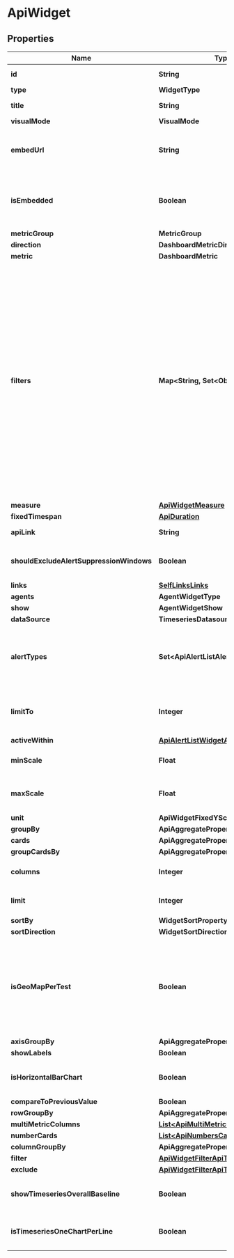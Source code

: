

# ApiWidget


## Properties

| Name | Type | Description | Notes |
|------------ | ------------- | ------------- | -------------|
|**id** | **String** | Identifier of the widget. |  [optional] |
|**type** | **WidgetType** |  |  [optional] |
|**title** | **String** | Title of the widget |  [optional] |
|**visualMode** | **VisualMode** |  |  [optional] |
|**embedUrl** | **String** | When &#x60;isEmbedded&#x60; is set to &#x60;true&#x60;, an &#x60;embedUrl&#x60; is provided. |  [optional] [readonly] |
|**isEmbedded** | **Boolean** | Set to &#x60;true&#x60; if widget is marked as embedded; otherwise, set to &#x60;false&#x60;. |  [optional] |
|**metricGroup** | **MetricGroup** |  |  [optional] |
|**direction** | **DashboardMetricDirection** |  |  [optional] |
|**metric** | **DashboardMetric** |  |  [optional] |
|**filters** | **Map&lt;String, Set&lt;Object&gt;&gt;** | (Optional) Specifies the filters applied to the widget. When present, the &#x60;filters&#x60; property displays. Each filter object has two properties: &#x60;filterProperty&#x60; and &#x60;filterValue&#x60;. The &#x60;filterProperty&#x60; can be values like Agents, Agent Groups, Tests, Monitors, etc. The &#x60;filterValue&#x60; represents theIdentifierof the selected property. |  [optional] |
|**measure** | [**ApiWidgetMeasure**](ApiWidgetMeasure.md) |  |  [optional] |
|**fixedTimespan** | [**ApiDuration**](ApiDuration.md) |  |  [optional] |
|**apiLink** | **String** |  |  [optional] [readonly] |
|**shouldExcludeAlertSuppressionWindows** | **Boolean** | Excludes alert suppression window data if set to &#x60;true&#x60;. |  [optional] |
|**links** | [**SelfLinksLinks**](SelfLinksLinks.md) |  |  [optional] |
|**agents** | **AgentWidgetType** |  |  [optional] |
|**show** | **AgentWidgetShow** |  |  [optional] |
|**dataSource** | **TimeseriesDatasource** |  |  [optional] |
|**alertTypes** | **Set&lt;ApiAlertListAlertType&gt;** | List of alert types configured in the widget, an empty list means all alert types. |  [optional] |
|**limitTo** | **Integer** | Limit the number of alerts displayed in the widget. |  [optional] |
|**activeWithin** | [**ApiAlertListWidgetAllOfActiveWithin**](ApiAlertListWidgetAllOfActiveWithin.md) |  |  [optional] |
|**minScale** | **Float** | Mininum scale configured in the widget. |  [optional] |
|**maxScale** | **Float** | Maximum scale configured in the widget. |  [optional] |
|**unit** | **ApiWidgetFixedYScalePrefix** |  |  [optional] |
|**groupBy** | **ApiAggregateProperty** |  |  [optional] |
|**cards** | **ApiAggregateProperty** |  |  [optional] |
|**groupCardsBy** | **ApiAggregateProperty** |  |  [optional] |
|**columns** | **Integer** | Number of columns: 1 or 2. |  [optional] |
|**limit** | **Integer** | Limit configured in the widget. |  [optional] |
|**sortBy** | **WidgetSortProperty** |  |  [optional] |
|**sortDirection** | **WidgetSortDirection** |  |  [optional] |
|**isGeoMapPerTest** | **Boolean** | Indicates whether a separate map is displayed for each test within the widget. When set to true, individual maps are generated. |  [optional] |
|**axisGroupBy** | **ApiAggregateProperty** |  |  [optional] |
|**showLabels** | **Boolean** |  |  [optional] |
|**isHorizontalBarChart** | **Boolean** | Set to &#x60;true&#x60; to display bars horizontally in the widget. |  [optional] |
|**compareToPreviousValue** | **Boolean** |  |  [optional] |
|**rowGroupBy** | **ApiAggregateProperty** |  |  [optional] |
|**multiMetricColumns** | [**List&lt;ApiMultiMetricColumn&gt;**](ApiMultiMetricColumn.md) |  |  [optional] |
|**numberCards** | [**List&lt;ApiNumbersCard&gt;**](ApiNumbersCard.md) |  |  [optional] |
|**columnGroupBy** | **ApiAggregateProperty** |  |  [optional] |
|**filter** | [**ApiWidgetFilterApiTestTableFilterKey**](ApiWidgetFilterApiTestTableFilterKey.md) |  |  [optional] |
|**exclude** | [**ApiWidgetFilterApiTestTableFilterKey**](ApiWidgetFilterApiTestTableFilterKey.md) |  |  [optional] |
|**showTimeseriesOverallBaseline** | **Boolean** | Displays the overall baseline if set to &#x60;true&#x60;. |  [optional] |
|**isTimeseriesOneChartPerLine** | **Boolean** | Displays a separate chart for each line if set to &#x60;true&#x60;. |  [optional] |



